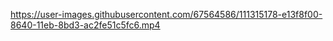 
https://user-images.githubusercontent.com/67564586/111315178-e13f8f00-8640-11eb-8bd3-ac2fe51c5fc6.mp4



